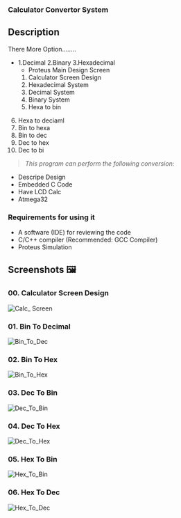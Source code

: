### Calculator Convertor System


## Description

There More Option........
   
  - 1.Decimal 2.Binary 3.Hexadecimal
	- Proteus Main Design Screen    
	1. Calculator Screen Design      
	2. Hexadecimal System
	3. Decimal System        
	4. Binary System      
	5. Hexa to bin
  6. Hexa to deciaml
  7. Bin to hexa
  8. Bin to dec
  9. Dec to hex
  10. Dec to bi     
	            
> _This program can perform the following conversion:_

- Descripe Design
- Embedded C Code
- Have LCD Calc
- Atmega32

### Requirements for using it

- A software (IDE) for reviewing the code
- C/C++ compiler (Recommended: GCC Compiler)
- Proteus Simulation

## Screenshots 🖼️

### 00. Calculator Screen Design
![Calc_ Screen](https://github.com/Uliwazeer/Calculator_Convertor_System/assets/84068430/fe5e8196-b6cf-4583-87a3-5ac3f98de3ca)


### 01. Bin To Decimal
![Bin_To_Dec](https://github.com/Uliwazeer/Calculator_Convertor_System/assets/84068430/8b082441-60f7-4955-87d6-81898080b6da)

### 02. Bin To Hex
![Bin_To_Hex](https://github.com/Uliwazeer/Calculator_Convertor_System/assets/84068430/d970a7ab-b435-4f01-8a7b-533047305ce6)


### 03. Dec To Bin
![Dec_To_Bin](https://github.com/Uliwazeer/Calculator_Convertor_System/assets/84068430/1daac50a-16ad-45c9-a510-a84fa49b776e)


### 04. Dec To Hex
![Dec_To_Hex](https://github.com/Uliwazeer/Calculator_Convertor_System/assets/84068430/388e4594-4d82-41e9-8d32-bcf87f7351d9)

	
### 05. Hex To Bin
![Hex_To_Bin](https://github.com/Uliwazeer/Calculator_Convertor_System/assets/84068430/bd387818-78d1-4702-aa80-f29eb0d12fc8)


### 06. Hex To Dec
![Hex_To_Dec](https://github.com/Uliwazeer/Calculator_Convertor_System/assets/84068430/227679b9-887c-4063-8079-5873237af5a6)

